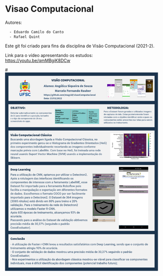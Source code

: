 # Visao Computacional
Autores: 

      - Eduardo Camilo do Canto
      - Rafael Quint

Este git foi criado para fins da disciplina de Visão Computacional (2021-2).

Link para o vídeo apresentando os estudos: https://youtu.be/qmMBgiK8DCw 

#<img src="https://raw.githubusercontent.com/magcid/visaoComputacional/main/PosterVisaoComputacional.png" width=800>

